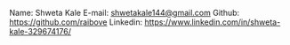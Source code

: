 Name: Shweta Kale
E-mail: shwetakale144@gmail.com
Github: https://github.com/raibove
Linkedin: https://www.linkedin.com/in/shweta-kale-329674176/
